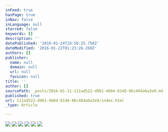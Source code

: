 ```yaml
---
inFeed: true
hasPage: true
inNav: false
inLanguage: null
starred: false
keywords: []
description: ''
datePublished: '2016-01-24T19:56:25.758Z'
dateModified: '2016-01-22T01:23:26.260Z'
authors: []
publisher:
  name: null
  domain: null
  url: null
  favicon: null
title: ''
author: []
sourcePath: _posts/2016-01-21-111ad522-d961-4604-8148-86c484a6a3e9.md
published: true
url: 111ad522-d961-4604-8148-86c484a6a3e9/index.html
_type: Article

---
```

![](https://the-grid-user-content.s3-us-west-2.amazonaws.com/76feacb8-bfbc-4317-a162-3be9fc18d629.jpg)
![](https://the-grid-user-content.s3-us-west-2.amazonaws.com/958b09bd-26ec-4489-86fc-9bc731030b46.jpg)
![](https://the-grid-user-content.s3-us-west-2.amazonaws.com/b20c2998-c76a-4636-9673-5f4dd23e38d2.jpg)
![](https://the-grid-user-content.s3-us-west-2.amazonaws.com/2c22c399-8469-4bcb-bf5a-683468234cc0.jpg)
![](https://the-grid-user-content.s3-us-west-2.amazonaws.com/7c66eae0-e2e0-4fd2-a494-8aa3d3475ff8.jpg)
![](https://the-grid-user-content.s3-us-west-2.amazonaws.com/2cd94167-de65-4c9c-b855-f94aba0d2337.jpg)